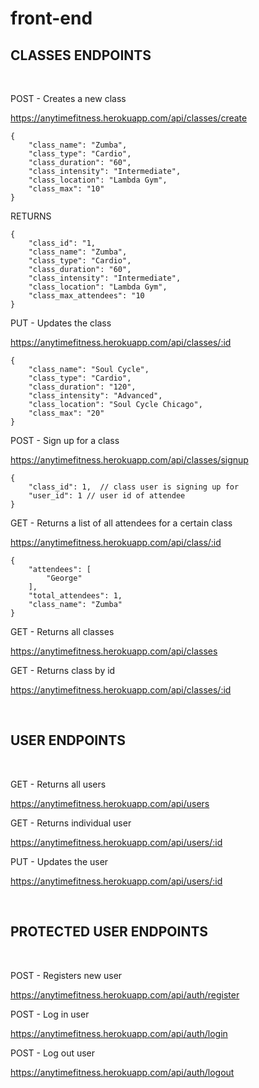 # front-end

## CLASSES ENDPOINTS

<br>

POST - Creates a new class

https://anytimefitness.herokuapp.com/api/classes/create

```
{
    "class_name": "Zumba",
    "class_type": "Cardio",
    "class_duration": "60",
    "class_intensity": "Intermediate",
    "class_location": "Lambda Gym",
    "class_max": "10"
}
```

RETURNS

```
{
    "class_id": "1,
    "class_name": "Zumba",
    "class_type": "Cardio",
    "class_duration": "60",
    "class_intensity": "Intermediate",
    "class_location": "Lambda Gym",
    "class_max_attendees": "10
}
```

PUT - Updates the class

https://anytimefitness.herokuapp.com/api/classes/:id

```
{
    "class_name": "Soul Cycle",
    "class_type": "Cardio",
    "class_duration": "120",
    "class_intensity": "Advanced",
    "class_location": "Soul Cycle Chicago",
    "class_max": "20"
}

```

POST - Sign up for a class

https://anytimefitness.herokuapp.com/api/classes/signup

```
{
    "class_id": 1,  // class user is signing up for
    "user_id": 1 // user id of attendee
}
```

GET - Returns a list of all attendees for a certain class

https://anytimefitness.herokuapp.com/api/class/:id

```
{
    "attendees": [
        "George"
    ],
    "total_attendees": 1,
    "class_name": "Zumba"
}
```

GET - Returns all classes

https://anytimefitness.herokuapp.com/api/classes

GET - Returns class by id

https://anytimefitness.herokuapp.com/api/classes/:id

<br>

## USER ENDPOINTS

<br>

GET - Returns all users

https://anytimefitness.herokuapp.com/api/users

GET - Returns individual user

https://anytimefitness.herokuapp.com/api/users/:id

PUT - Updates the user

https://anytimefitness.herokuapp.com/api/users/:id

<br>

## PROTECTED USER ENDPOINTS

<br>

POST - Registers new user

https://anytimefitness.herokuapp.com/api/auth/register

POST - Log in user

https://anytimefitness.herokuapp.com/api/auth/login

POST - Log out user

https://anytimefitness.herokuapp.com/api/auth/logout
